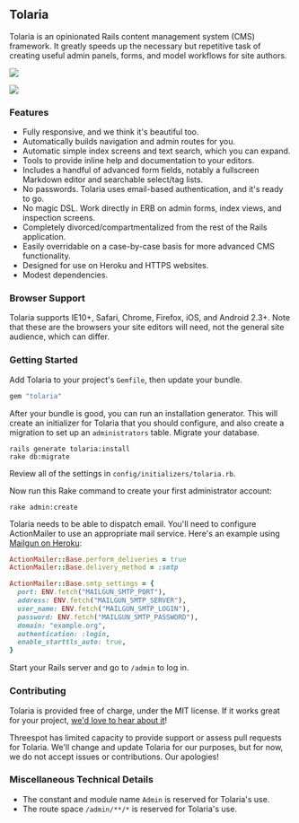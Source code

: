 ## Tolaria

Tolaria is an opinionated Rails content management system (CMS) framework. It greatly speeds up the necessary but repetitive task of creating useful admin panels, forms, and model workflows for site authors.

[![](https://cloud.githubusercontent.com/assets/769083/7573791/56eda172-f7f6-11e4-8df7-36015cf5cf85.png)](https://cloud.githubusercontent.com/assets/769083/7573791/56eda172-f7f6-11e4-8df7-36015cf5cf85.png)

[![](https://cloud.githubusercontent.com/assets/769083/7573968/cc448ebc-f7f7-11e4-8593-c6465d3a8e3c.png)](https://cloud.githubusercontent.com/assets/769083/7573968/cc448ebc-f7f7-11e4-8593-c6465d3a8e3c.png)

### Features

- Fully responsive, and we think it's beautiful too.
- Automatically builds navigation and admin routes for you.
- Automatic simple index screens and text search, which you can expand.
- Tools to provide inline help and documentation to your editors.
- Includes a handful of advanced form fields, notably a fullscreen Markdown editor and searchable select/tag lists.
- No passwords. Tolaria uses email-based authentication, and it's ready to go.
- No magic DSL. Work directly in ERB on admin forms, index views, and inspection screens.
- Completely divorced/compartmentalized from the rest of the Rails application.
- Easily overridable on a case-by-case basis for more advanced CMS functionality.
- Designed for use on Heroku and HTTPS websites.
- Modest dependencies.

### Browser Support

Tolaria supports IE10+, Safari, Chrome, Firefox, iOS, and Android 2.3+. Note that these are the browsers your site editors will need, not the general site audience, which can differ.

### Getting Started

Add Tolaria to your project's `Gemfile`, then update your bundle.

```ruby
gem "tolaria"
```

After your bundle is good, you can run an installation generator. This will create an initializer for Tolaria that you should configure, and also create a migration to set up an `administrators` table. Migrate your database.

```shell
rails generate tolaria:install
rake db:migrate
```

Review all of the settings in `config/initializers/tolaria.rb`.

Now run this Rake command to create your first administrator account:

```shell
rake admin:create
```

Tolaria needs to be able to dispatch email. You'll need to configure ActionMailer to use an appropriate mail service. Here's an example using [Mailgun on Heroku](https://devcenter.heroku.com/articles/mailgun):

```ruby
ActionMailer::Base.perform_deliveries = true
ActionMailer::Base.delivery_method = :smtp

ActionMailer::Base.smtp_settings = {
  port: ENV.fetch("MAILGUN_SMTP_PORT"),
  address: ENV.fetch("MAILGUN_SMTP_SERVER"),
  user_name: ENV.fetch("MAILGUN_SMTP_LOGIN"),
  password: ENV.fetch("MAILGUN_SMTP_PASSWORD"),
  domain: "example.org",
  authentication: :login,
  enable_starttls_auto: true,
}
```

Start your Rails server and go to `/admin` to log in.

### Contributing

Tolaria is provided free of charge, under the MIT license. If it works great for your project, [we'd love to hear about it](http://twitter.com/threespot)!

Threespot has limited capacity to provide support or assess pull requests for Tolaria. We'll change and update Tolaria for our purposes, but for now, we do not accept issues or contributions. Our apologies!

### Miscellaneous Technical Details

- The constant and module name `Admin` is reserved for Tolaria's use.
- The route space `/admin/**/*` is reserved for Tolaria's use.
